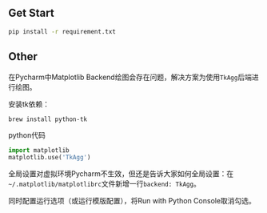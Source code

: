## Get Start

```sh
pip install -r requirement.txt

```

## Other

在Pycharm中Matplotlib Backend绘图会存在问题，解决方案为使用`TkAgg`后端进行绘图。

安装tk依赖：

```shell
brew install python-tk
```

python代码

```python
import matplotlib
matplotlib.use('TkAgg')
```

全局设置对虚拟环境Pycharm不生效，但还是告诉大家如何全局设置：在`~/.matplotlib/matplotlibrc`文件新增一行`backend: TkAgg`。

同时配置运行选项（或运行模版配置），将Run with Python Console取消勾选。